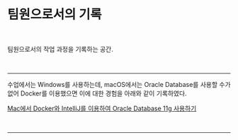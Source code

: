 <h1>팀원으로서의 기록</h1>

<br>

팀원으로서의 작업 과정을 기록하는 공간. 

<br>

<hr>

수업에서는 Windows를 사용하는데, macOS에서는 Oracle Database를 사용할 수가 없어 Docker를 이용했으면 이에 대한 경험을  아래와 같이 기록하였다.

[Mac에서 Docker와 IntelliJ를 이용하여 Oracle Database 11g 사용하기](https://github.com/ysjhmtb/khProjectJuly/blob/master/saved/myTask/%EB%AC%B8%EC%84%9C/Mac%EC%97%90%EC%84%9C%20Docker%EC%99%80%20IntelliJ%EB%A5%BC%20%EC%9D%B4%EC%9A%A9%ED%95%98%EC%97%AC%20Oracle%20Database%2011g%20%EC%82%AC%EC%9A%A9%ED%95%98%EA%B8%B0.md)

<br>

<hr>
